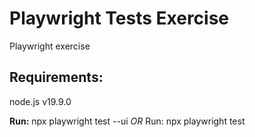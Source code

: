 # Playwright Tests Exercise
Playwright exercise
## Requirements: ##
node.js v19.9.0

**Run:**
npx playwright test --ui
*OR*
Run: npx playwright test
